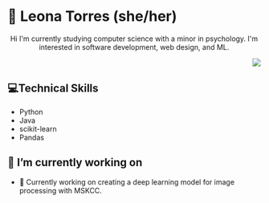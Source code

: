 # 🦦 Leona Torres (she/her)

<p align = "center">
 Hi I'm currently studying computer science with a minor in psychology. I'm interested in software development, web design, and ML. 
 </p>

<p align = "right">
 <img src= "https://media.giphy.com/media/Sm9AfJRiZofjlrkAAl/giphy.gif"  />
</p>

## 💻Technical Skills
* Python
* Java
* scikit-learn
* Pandas

## 🔭 I’m currently working on 
- 🌱 Currently working on creating a deep learning model for image processing with MSKCC. 


 
